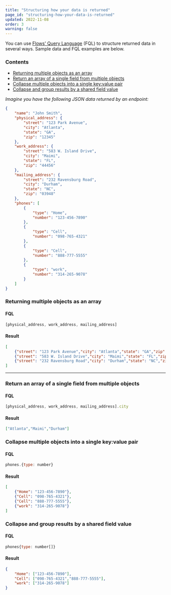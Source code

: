 ```yaml
---
title: "Structuring how your data is returned"
page_id: "structuring-how-your-data-is-returned"
updated: 2022-11-08
order: 3
warning: false
---
```


You can use [Flows' Query Language](/docs/src/pages/postman-flows/flows-query-language/introduction-to-fql/) (FQL) to structure returned data in several ways. Sample data and FQL examples are below.

### Contents

- [Returning multiple objects as an array](#returning-multiple-objects-as-an-array)
- [Return an array of a single field from multiple objects](#return-an-array-of-a-single-field-from-multiple-objects)
- [Collapse multiple objects into a single key:value pair](#collapse-multiple-objects-into-a-single-keyvalue-pair)
- [Collapse and group results by a shared field value](#collapse-and-group-results-by-a-shared-field-value)

*Imagine you have the following JSON data returned by an endpoint:*

``` json
{
    "name": "John Smith",
    "physical_address": {
        "street": "123 Park Avenue",
        "city": "Atlanta",
        "state": "GA",
        "zip": "12345"
    },
    "work_address": {
        "street": "583 W. Island Drive",
        "city": "Maimi",
        "state": "FL",
        "zip": "44456"
    },
    "mailing_address": {
        "street": "232 Ravensburg Road",
        "city": "Durham",
        "state": "NC",
        "zip": "03948"
    },
    "phones": [
        {
            "type": "Home",
            "number": "123-456-7890"
        },
        {
            "type": "Cell",
            "number": "098-765-4321"
        },
        {
            "type": "Cell",
            "number": "888-777-5555"
        },
        {
            "type": "work",
            "number": "314-265-9078"
        }
    ]
}
```

### Returning multiple objects as an array

#### FQL

``` javascript
[physical_address, work_address, mailing_address]
```

#### Result

``` json
[
    {"street": "123 Park Avenue","city": "Atlanta","state": "GA","zip": "12345"},
    {"street": "583 W. Island Drive","city": "Maimi","state": "FL","zip": "44456" },
    {"street": "232 Ravensburg Road","city": "Durham","state": "NC","zip": "03948"}
]
```

---

### Return an array of a single field from multiple objects

#### FQL

``` javascript
[physical_address, work_address, mailing_address].city
```

#### Result

``` json
["Atlanta","Maimi","Durham"]
```

### Collapse multiple objects into a single key:value pair

#### FQL

``` javascript
phones.{type: number}
```

#### Result

``` json
[
    {"Home": "123-456-7890"},
    {"Cell": "098-765-4321"},
    {"Cell": "888-777-5555"},
    {"work": "314-265-9078"}
]
```

### Collapse and group results by a shared field value

#### FQL

``` javascript
phones{type: number[]}
```

#### Result

``` json
{
    "Home": ["123-456-7890"],
    "Cell": ["098-765-4321","888-777-5555"],
    "work": ["314-265-9078"]
}
```
